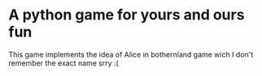 # A python game for yours and ours fun

This game implements the idea of Alice in bothernland game wich I don't remember the exact name srry :(